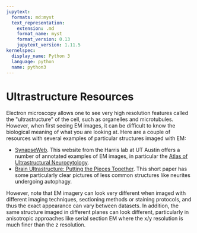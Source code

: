 ```yaml
---
jupytext:
  formats: md:myst
  text_representation:
    extension: .md
    format_name: myst
    format_version: 0.13
    jupytext_version: 1.11.5
kernelspec:
  display_name: Python 3
  language: python
  name: python3
---
```


# Ultrastructure Resources

Electron microscopy allows one to see very high resolution features called the "ultrastructure" of the cell, such as organelles and microtubules.
However, when first seeing EM images, it can be difficult to know the biological meaning of what you are looking at.
Here are a couple of resources with several examples of particular structures imaged with EM:
* [SynapseWeb](https://synapseweb.clm.utexas.edu/tutorials). This website from the Harris lab at UT Austin offers a number of annotated examples of EM images, in particular the [Atlas of Ultrastructural Neurocytology](https://synapseweb.clm.utexas.edu/atlas).
* [Brain Ultrastructure: Putting the Pieces Together](https://www.brainfacts.org/brain-anatomy-and-function/anatomy/2012/brain-ultrastructure-putting-the-pieces-together). This short paper has some particularly clear pictures of less common structures like neurites undergoing autophagy.

However, note that EM imagery can look very different when imaged with different imaging techniques, sectioning methods or staining protocols, and thus the exact appearance can vary between datasets.
In addition, the same structure imaged in different planes can look different, particularly in anisotropic approaches like serial section EM where the x/y resolution is much finer than the z resolution.